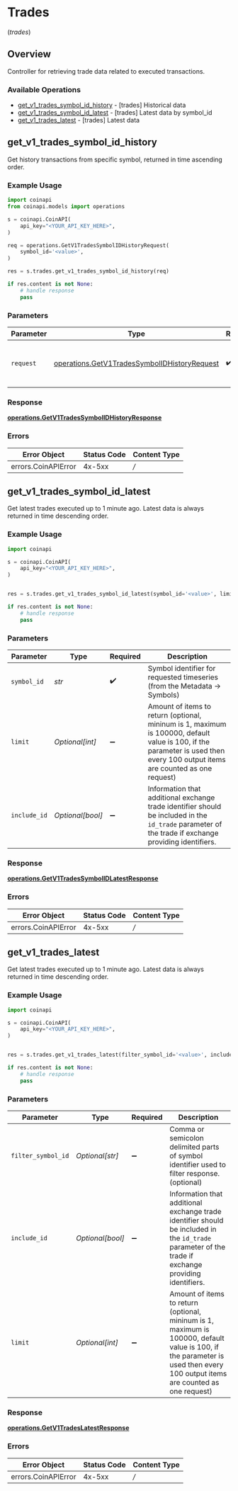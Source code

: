 # Trades
(*trades*)

## Overview

Controller for retrieving trade data related to executed transactions.

### Available Operations

* [get_v1_trades_symbol_id_history](#get_v1_trades_symbol_id_history) - [trades] Historical data
* [get_v1_trades_symbol_id_latest](#get_v1_trades_symbol_id_latest) - [trades] Latest data by symbol_id
* [get_v1_trades_latest](#get_v1_trades_latest) - [trades] Latest data

## get_v1_trades_symbol_id_history

Get history transactions from specific symbol, returned in time ascending order.

### Example Usage

```python
import coinapi
from coinapi.models import operations

s = coinapi.CoinAPI(
    api_key="<YOUR_API_KEY_HERE>",
)

req = operations.GetV1TradesSymbolIDHistoryRequest(
    symbol_id='<value>',
)

res = s.trades.get_v1_trades_symbol_id_history(req)

if res.content is not None:
    # handle response
    pass
```

### Parameters

| Parameter                                                                                                    | Type                                                                                                         | Required                                                                                                     | Description                                                                                                  |
| ------------------------------------------------------------------------------------------------------------ | ------------------------------------------------------------------------------------------------------------ | ------------------------------------------------------------------------------------------------------------ | ------------------------------------------------------------------------------------------------------------ |
| `request`                                                                                                    | [operations.GetV1TradesSymbolIDHistoryRequest](../../models/operations/getv1tradessymbolidhistoryrequest.md) | :heavy_check_mark:                                                                                           | The request object to use for the request.                                                                   |


### Response

**[operations.GetV1TradesSymbolIDHistoryResponse](../../models/operations/getv1tradessymbolidhistoryresponse.md)**
### Errors

| Error Object    | Status Code     | Content Type    |
| --------------- | --------------- | --------------- |
| errors.CoinAPIError | 4x-5xx          | */*             |

## get_v1_trades_symbol_id_latest

Get latest trades executed up to 1 minute ago. Latest data is always returned in time descending order.

### Example Usage

```python
import coinapi

s = coinapi.CoinAPI(
    api_key="<YOUR_API_KEY_HERE>",
)


res = s.trades.get_v1_trades_symbol_id_latest(symbol_id='<value>', limit=100, include_id=False)

if res.content is not None:
    # handle response
    pass
```

### Parameters

| Parameter                                                                                                                                                                    | Type                                                                                                                                                                         | Required                                                                                                                                                                     | Description                                                                                                                                                                  |
| ---------------------------------------------------------------------------------------------------------------------------------------------------------------------------- | ---------------------------------------------------------------------------------------------------------------------------------------------------------------------------- | ---------------------------------------------------------------------------------------------------------------------------------------------------------------------------- | ---------------------------------------------------------------------------------------------------------------------------------------------------------------------------- |
| `symbol_id`                                                                                                                                                                  | *str*                                                                                                                                                                        | :heavy_check_mark:                                                                                                                                                           | Symbol identifier for requested timeseries (from the Metadata -> Symbols)                                                                                                    |
| `limit`                                                                                                                                                                      | *Optional[int]*                                                                                                                                                              | :heavy_minus_sign:                                                                                                                                                           | Amount of items to return (optional, mininum is 1, maximum is 100000, default value is 100, if the parameter is used then every 100 output items are counted as one request) |
| `include_id`                                                                                                                                                                 | *Optional[bool]*                                                                                                                                                             | :heavy_minus_sign:                                                                                                                                                           | Information that additional exchange trade identifier should be included in the `id_trade` parameter of the trade if exchange providing identifiers.                         |


### Response

**[operations.GetV1TradesSymbolIDLatestResponse](../../models/operations/getv1tradessymbolidlatestresponse.md)**
### Errors

| Error Object    | Status Code     | Content Type    |
| --------------- | --------------- | --------------- |
| errors.CoinAPIError | 4x-5xx          | */*             |

## get_v1_trades_latest

Get latest trades executed up to 1 minute ago. Latest data is always returned in time descending order.

### Example Usage

```python
import coinapi

s = coinapi.CoinAPI(
    api_key="<YOUR_API_KEY_HERE>",
)


res = s.trades.get_v1_trades_latest(filter_symbol_id='<value>', include_id=False, limit=100)

if res.content is not None:
    # handle response
    pass
```

### Parameters

| Parameter                                                                                                                                                                    | Type                                                                                                                                                                         | Required                                                                                                                                                                     | Description                                                                                                                                                                  |
| ---------------------------------------------------------------------------------------------------------------------------------------------------------------------------- | ---------------------------------------------------------------------------------------------------------------------------------------------------------------------------- | ---------------------------------------------------------------------------------------------------------------------------------------------------------------------------- | ---------------------------------------------------------------------------------------------------------------------------------------------------------------------------- |
| `filter_symbol_id`                                                                                                                                                           | *Optional[str]*                                                                                                                                                              | :heavy_minus_sign:                                                                                                                                                           | Comma or semicolon delimited parts of symbol identifier used to filter response. (optional)                                                                                  |
| `include_id`                                                                                                                                                                 | *Optional[bool]*                                                                                                                                                             | :heavy_minus_sign:                                                                                                                                                           | Information that additional exchange trade identifier should be included in the `id_trade` parameter of the trade if exchange providing identifiers.                         |
| `limit`                                                                                                                                                                      | *Optional[int]*                                                                                                                                                              | :heavy_minus_sign:                                                                                                                                                           | Amount of items to return (optional, mininum is 1, maximum is 100000, default value is 100, if the parameter is used then every 100 output items are counted as one request) |


### Response

**[operations.GetV1TradesLatestResponse](../../models/operations/getv1tradeslatestresponse.md)**
### Errors

| Error Object    | Status Code     | Content Type    |
| --------------- | --------------- | --------------- |
| errors.CoinAPIError | 4x-5xx          | */*             |
